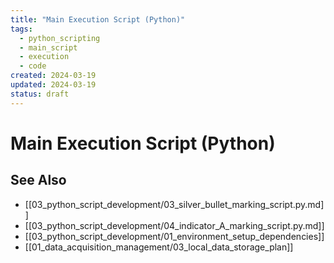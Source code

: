 ```yaml
---
title: "Main Execution Script (Python)"
tags:
  - python_scripting
  - main_script
  - execution
  - code
created: 2024-03-19
updated: 2024-03-19
status: draft
---
```


# Main Execution Script (Python)

## See Also
- [[03_python_script_development/03_silver_bullet_marking_script.py.md]]
- [[03_python_script_development/04_indicator_A_marking_script.py.md]]
- [[03_python_script_development/01_environment_setup_dependencies]]
- [[01_data_acquisition_management/03_local_data_storage_plan]]

